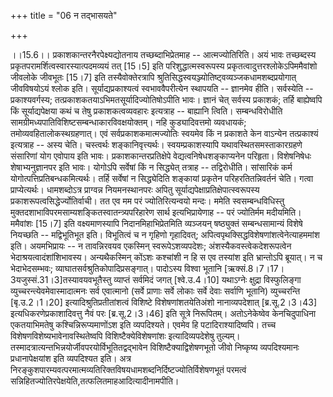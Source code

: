 +++
title = "06 न तद्भासयते"

+++
  
  
।।15.6।। प्रकाशकान्तरनैरपेक्ष्यद्योतनाय तच्छब्दाभिप्रेतमाह --
आत्मज्योतिरिति। अयं भावः तच्छब्दस्य प्रकृतपरामर्शित्वस्वारस्यात्पदमव्ययं
तत् \[15।5\] इति परिशुद्धात्मस्वरूपस्य प्रकृतत्वादुत्तरश्लोकेऽपिममैवांशो
जीवलोके जीवभूतः \[15।7\] इति तस्यैवोक्तेरत्रापि
श्रुतिसिद्धस्वयञ्ज्योतिष्ट्वव्यञ्जकधामशब्दप्रयोगात् जीवविषयोऽयं श्लोक
इति। सूर्याद्यप्रकाश्यत्वं स्वभाववैपरीत्येन स्थापयति -- ज्ञानमेव
हीति। सर्वस्येति -- प्रकाश्यवर्गस्य;
तत्प्रकाशकतयाऽभिमतसूर्यादिज्योतिषोऽपीति भावः। ज्ञानं चेत् सर्वस्य
प्रकाशकं; तर्हि बाह्येष्वपि किं सूर्याद्यपेक्षया कथं च तेषु
प्रकाशकत्वव्यवहारः इत्यत्राह -- बाह्यानि त्विति। सम्बन्धविरोधीति
सामग्रीमध्यपातिविशिष्टसम्बन्धाकारविवक्षयोक्तम्। नहि कुड्यादिवत्तमो
व्यवधायकं; तमोव्यवहितालोकस्थग्रहणात्। एवं सर्वप्रकाशकमात्मज्योतिः
स्वयमेव किं न प्रकाशते केन वाऽन्येन तत्प्रकाश्यं इत्यत्राह -- अस्य चेति।
चस्त्वर्थः शङ्कानिवृत्त्यर्थः। स्वयम्प्रकाशस्यापि
यथावस्थितसमस्ताकारग्रहणे संसारिणां योग एवोपाय इति भावः।
प्रकाशकान्तरप्रतिक्षेपे वेद्यत्वनिषेधशङ्काप्यनेन परिहृता। विशेषनिषेधः
शेषाभ्यनुज्ञानपर इति भावः। योगोऽपि सर्वेषां किं न सिद्ध्येत् तत्राह --
तद्विरोधीति। सांसारिकं कर्म योगोत्पत्तिप्रतिबन्धकमित्यर्थः। तर्हि
सर्वेषां न सिद्ध्येदिति शङ्कायां प्रकृतेन परिहरतितन्निवर्तनं चेति। गत्वा
प्राप्येत्यर्थः। धामशब्दोऽत्र प्राग्वन्न नियमनस्थानपरः अपितु
सूर्याद्यपेक्षाप्रतिक्षेपात्स्वरूपस्य प्रकाशरूपत्वसिद्धेर्ज्योतिर्वाची।
तत एव मम परं ज्योतिरित्यन्वयो मन्दः। ममेति स्वसम्बन्धविधिस्तु
मुक्तदशाभाविपरमसाम्यशङ्कितस्वातन्त्र्यपरिहारेण सार्थ इत्यभिप्रायेणाह --
परं ज्योतिर्मम मदीयमिति। ममैवांशः \[15।7\] इति वक्ष्यमाणस्यापि
निदानमिहाभिप्रेतमिति व्यञ्जयन् षष्ठ्युक्तं सम्बन्धसामान्यं विशेषे
नियच्छति -- मद्विभूतिभूत इति। विभूतित्वं च न गृहिणो गृहादिवत्;
अपित्वपृथक्सिद्धविशेषणांशत्वेनेत्याहममांश इति। अयमभिप्रायः -- न
तावन्निरवयव एकस्मिन् स्वरूपेऽशव्यपदेशः; अंशस्यैकवस्त्वेकदेशरूपत्वेन
भेदाश्रयत्वादंशांशिभावस्य। अन्यथैकस्मिन् कोंऽशः कश्चांशी न हि स एव
तस्यांश इति भ्रान्तोऽपि ब्रूयात्। न च भेदाभेदसम्भवः;
व्याघातसर्वश्रुतिकोपादिप्रसङ्गात्। पादोऽस्य विश्वा भूतानि
\[ऋक्सं.8।7।17।3यजुस्सं.31।3\]तस्यावयवभूतैस्तु व्याप्तं सर्वमिदं जगत्
\[श्वे.उ.4।10\] यथाऽग्नेः क्षुद्रा विस्फुलिङ्गा
व्युच्चरन्त्येवमेवास्मादात्मनः सर्व एवात्मानो (सर्वे प्राणाः सर्वे लोकाः
सर्वे देवाः सर्वाणि भूतानि) व्युच्चरन्ति \[बृ.उ.2।1।20\]
इत्यादिश्रुतिप्रतीतांशत्वं विशिष्टे विशेषणांशतयेतिअंशो नानाव्यपदेशात्
\[ब्र.सू.2।3।43\] इत्यधिकरणेप्रकाशादिवत्तु नैवं परः \[ब्र.सू.2।3।46\]
इति सूत्रे निरूपितम्। अतोऽनेकेष्वेव केनचिदुपाधिना एकतयाभिमतेषु
कश्चिन्निरूप्यमाणोंऽश इति व्यपदिश्यते। एवमेव हि पटादिराश्यादिष्वपि। तच्च
विशेषणविशेष्यभावेनावस्थितेष्वपि विशिष्टैक्येविशेषणांशः इत्यादिव्यपदेशेषु
तुल्यम्। तस्मादत्रात्यन्तभिन्नयोर्जीवपरयोर्विभूतितद्वद्भावेन
विशिष्टैक्याद्विशेषणभूतो जीवो निष्कृष्य व्यपदिश्यमानः प्रधानापेक्षयांश
इति व्यपदिश्यत इति। अत्र
निरङ्कुशपारम्यवत्परमात्मव्यतिरिक्तविषयधामशब्दनिर्दिष्टज्योतिर्विशेषणभूतं
परमत्वं सन्निहितज्योतिरपेक्षयेति,तत्फलितमाहआदित्यादीनामपीति।  
  
